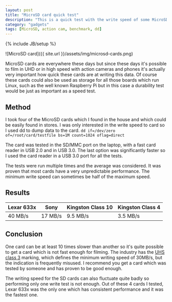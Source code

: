 ```yaml
---
layout: post
title: "MicroSD card quick test"
description: "This is a quick test with the write speed of some MicroSD cards"
category: "gadgets"
tags: [MicroSD, action cam, benchmark, dd]
---
```

{% include JB/setup %}

![MicroSD card]({{ site.url }}/assets/img/microsd-cards.png)

MicroSD cards are everywhere these days but since these days it's possible to film in UHD or in high speed with action cameras and phones it's actually very important how quick these cards are at writing this data. Of course these cards could also be used as storage for all those boards which run Linux, such as the well known Raspberry Pi but in this case a durability test would be just as important as a speed test.

## Method

I took four of the MicroSD cards which I found in the house and which could be easily found in stores. I was only interested in the write speed to card so I used dd to dump data to the card.
`dd if=/dev/zero of=/root/card/testfile bs=1M count=1024 oflag=direct`

The card was tested in the SD/MMC port on the laptop, with a fast card reader in USB 2.0 and in USB 3.0. The last option was significantly faster so I used the card reader in a USB 3.0 port for all the tests.

The tests were run multiple times and the average was considered. It was proven that most cards have a very unpredictable performance. The minimum write speed can sometimes be half of the maximum speed.

## Results

Lexar 633x | Sony    | Kingston Class 10 | Kingston Class 4
---------- | ------- | ----------------- | ----------------
40 MB/s    | 17 MB/s | 9.5 MB/s          | 3.5 MB/s

## Conclusion

One card can be at least 10 times slower than another so it's quite possible to get a card which is not fast enough for filming. The industry has the [UHS class 3](https://www.sdcard.org/consumers/speed/speed_class/) marking, which defines the minimum writing speed of 30MB/s, but the indication is frequently misused. I recommend you get a card which was tested by someone and has proven to be good enough.

The writing speed for the SD cards can also fluctuate quite badly so performing only one write test is not enough. Out of these 4 cards I tested, Lexar 633x was the only one which has consistent performance and it was the fastest one.
